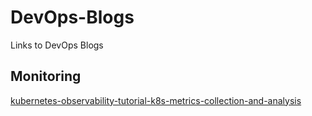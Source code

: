 # DevOps-Blogs
Links to DevOps Blogs

## Monitoring
[kubernetes-observability-tutorial-k8s-metrics-collection-and-analysis](https://www.elastic.co/blog/kubernetes-observability-tutorial-k8s-metrics-collection-and-analysis)
